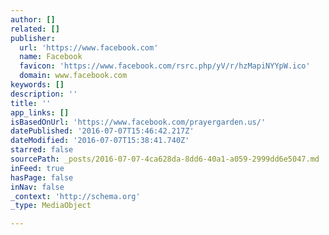 ```yaml
---
author: []
related: []
publisher:
  url: 'https://www.facebook.com'
  name: Facebook
  favicon: 'https://www.facebook.com/rsrc.php/yV/r/hzMapiNYYpW.ico'
  domain: www.facebook.com
keywords: []
description: ''
title: ''
app_links: []
isBasedOnUrl: 'https://www.facebook.com/prayergarden.us/'
datePublished: '2016-07-07T15:46:42.217Z'
dateModified: '2016-07-07T15:38:41.740Z'
starred: false
sourcePath: _posts/2016-07-07-4ca628da-8dd6-40a1-a059-2999dd6e5047.md
inFeed: true
hasPage: false
inNav: false
_context: 'http://schema.org'
_type: MediaObject

---
```

